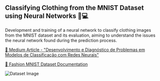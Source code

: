 ## Classifying Clothing from the MNIST Dataset using Neural Networks 🧠💻

Development and training of a neural network to classify clothing images from the MNIST dataset and its evaluation, aiming to understand the issues the neural network found during the prediction process.

[📖 Medium Article - "Desenvolvimento e Diagnóstico de Problemas em Modelos de Classificação com Redes Neurais"](https://medium.com/@alvzslivia/desenvolvimento-e-diagn%C3%B3stico-de-problemas-em-modelos-de-classifica%C3%A7%C3%A3o-com-redes-neurais-01dc46628a48)

[📃 Fashion MNIST Dataset Documentation](https://www.tensorflow.org/datasets/catalog/fashion_mnist?hl=en)

![Dataset Image](https://miro.medium.com/v2/resize:fit:4800/format:webp/1*8z_DYwkXWF5iWC3I7qYypQ.png)
